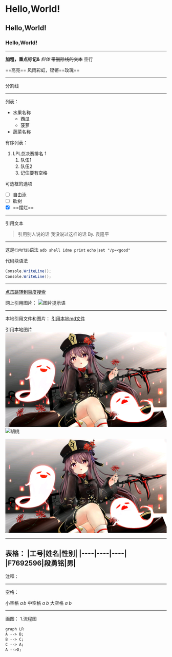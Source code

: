 # Hello,World!
## Hello,World!
### Hello,World!
---
**加粗，重点标记&**
*斜体*
~~带删除线的文本~~
空行

==高亮==
风雨彩虹，铿锵==玫瑰==

---

分割线

---

列表：
* 水果名称
    * 西瓜
    * 菠萝
* 蔬菜名称


有序列表：
1. LPL总决赛排名 1
    1. 队伍1
    2. 队伍2
    3. 记住要有空格

可选框的选项
- [ ] 自由泳
- [ ] 砍树
- [x] ==摆烂== 

---

引用文本

> 引用别人说的话
> 我没说过这样的话
> By. 袁隆平
---
这是`行内代码`语法
`adb shell idme print`
`echo|set "/p=<good"`

代码块语法
``` C#
Console.WriteLine();
Console.WriteLine();
```

---
[点击跳转到百度搜索](https:\\www.baidu.com)

网上引用图片：
![图片提示语](https://cdn.hk01.com/di/media/images/dw/20200731/365919715715059712.jpeg/5sJ-FaDx3kw2BDQ5EmYRsljZ5NnPS0RqbzHojm8x6I4?v=w640)

---
本地引用文件和图片：
[引用本地md文件](.\数据结构介绍.md)

引用本地图片
![胡桃](.\Pictures\胡桃.png)
![胡桃](NotifyFilters.JPG)
<div align="center"><img src=".\Pictures\胡桃.png"/></div>

---
表格：
|工号|姓名|性别|
|----|----|----|
|F7692596|段勇铭|男|
---
注释：
<!--看不见的注释-->
---
空格：

小空格 $a\,b$
中空格 $a\;b$
大空格 $a\ b$

---
画图：
1.流程图
```mermaid
graph LR
A --> B;
B --> C;
C --> A;
A -->D;
```



